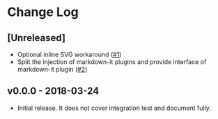 # Change Log

## [Unreleased]

* Optional inline SVG workaround ([#1](https://github.com/marp-team/marpit/pull/1))
* Split the injection of markdown-it plugins and provide interface of markdown-it plugin ([#2](https://github.com/marp-team/marpit/pull/2))

## v0.0.0 - 2018-03-24

* Initial release. It does not cover integration test and document fully.
